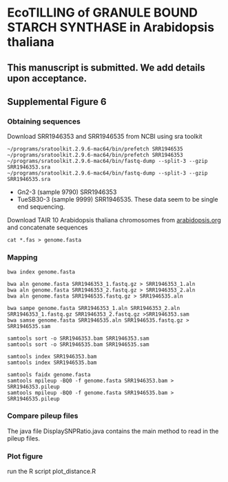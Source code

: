 # EcoTILLING of GRANULE BOUND STARCH SYNTHASE in Arabidopsis thaliana 

## This manuscript is submitted. We add details upon acceptance.

## Supplemental Figure 6


### Obtaining sequences

Download SRR1946353 and SRR1946535 from NCBI using sra toolkit

```
~/programs/sratoolkit.2.9.6-mac64/bin/prefetch SRR1946535
~/programs/sratoolkit.2.9.6-mac64/bin/prefetch SRR1946353
~/programs/sratoolkit.2.9.6-mac64/bin/fastq-dump --split-3 --gzip SRR1946353.sra
~/programs/sratoolkit.2.9.6-mac64/bin/fastq-dump --split-3 --gzip SRR1946535.sra

```

* Gn2-3 (sample 9790) SRR1946353
* TueSB30-3 (sample 9999) SRR1946535. These data seem to be single end sequencing.

Download TAIR 10 Arabidopsis thaliana chromosomes from [arabidopsis.org](ftp://ftp.arabidopsis.org/home/tair/Sequences/whole_chromosomes/) and concatenate sequences

```
cat *.fas > genome.fasta
```


### Mapping

```
bwa index genome.fasta

bwa aln genome.fasta SRR1946353_1.fastq.gz > SRR1946353_1.aln
bwa aln genome.fasta SRR1946353_2.fastq.gz > SRR1946353_2.aln
bwa aln genome.fasta SRR1946535.fastq.gz > SRR1946535.aln

bwa sampe genome.fasta SRR1946353_1.aln SRR1946353_2.aln SRR1946353_1.fastq.gz SRR1946353_2.fastq.gz >SRR1946353.sam
bwa samse genome.fasta SRR1946535.aln SRR1946535.fastq.gz > SRR1946535.sam

samtools sort -o SRR1946353.bam SRR1946353.sam
samtools sort -o SRR1946535.bam SRR1946535.sam

samtools index SRR1946353.bam
samtools index SRR1946535.bam

samtools faidx genome.fasta
samtools mpileup -BQ0 -f genome.fasta SRR1946353.bam > SRR1946353.pileup
samtools mpileup -BQ0 -f genome.fasta SRR1946535.bam > SRR1946535.pileup

```


### Compare pileup files

The java file DisplaySNPRatio.java contains the main method to read in the pileup files.

### Plot figure

run the R script plot_distance.R


